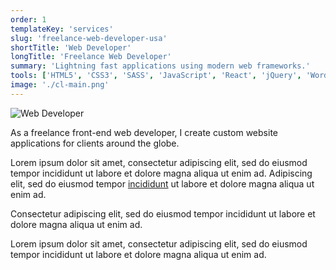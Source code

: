 ```yaml
---
order: 1
templateKey: 'services'
slug: 'freelance-web-developer-usa'
shortTitle: 'Web Developer'
longTitle: 'Freelance Web Developer'
summary: 'Lightning fast applications using modern web frameworks.'
tools: ['HTML5', 'CSS3', 'SASS', 'JavaScript', 'React', 'jQuery', 'WordPress']
image: './cl-main.png'
---
```


![Web Developer](./web-design.png 'Web Developer Jeff Cagle')

As a freelance front-end <span>web developer</span>, I create custom website applications for clients around the globe.

Lorem ipsum dolor sit amet, consectetur adipiscing elit, sed do eiusmod tempor incididunt ut labore et dolore magna aliqua ut enim ad. Adipiscing elit, sed do eiusmod tempor [incididunt](/freelance-ux-designer-usa/ 'Designer') ut labore et dolore magna aliqua ut enim ad.

Consectetur adipiscing elit, sed do eiusmod tempor incididunt ut labore et dolore magna aliqua ut enim ad.

Lorem ipsum dolor sit amet, consectetur adipiscing elit, sed do eiusmod tempor incididunt ut labore et dolore magna aliqua ut enim ad.
